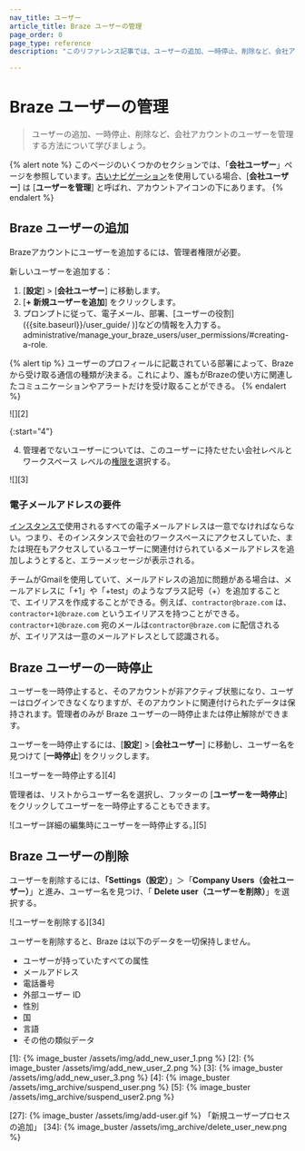 ```yaml
---
nav_title: ユーザー
article_title: Braze ユーザーの管理
page_order: 0
page_type: reference
description: "このリファレンス記事では、ユーザーの追加、一時停止、削除など、会社アカウントのユーザーを管理する方法について説明します。"

---
```


# Braze ユーザーの管理

> ユーザーの追加、一時停止、削除など、会社アカウントのユーザーを管理する方法について学びましょう。

{% alert note %}
このページのいくつかのセクションでは、「**会社ユーザー**」ページを参照しています。[古いナビゲーション]({{site.baseurl}}/navigation)を使用している場合、\[**会社ユーザー**] は \[**ユーザーを管理**] と呼ばれ、アカウントアイコンの下にあります。
{% endalert %}

## Braze ユーザーの追加

Brazeアカウントにユーザーを追加するには、管理者権限が必要。 

新しいユーザーを追加する：

1. \[**設定**] > \[**会社ユーザー**] に移動します。
2. \[**\+ 新規ユーザーを追加**] をクリックします。
3. プロンプトに従って、電子メール、部署、\[ユーザーの役割]({{site.baseurl}}/user_guide/ )]などの情報を入力する。administrative/manage_your_braze_users/user_permissions/#creating-a-role.

{% alert tip %}
ユーザーのプロフィールに記載されている部署によって、Brazeから受け取る通信の種類が決まる。これにより、誰もがBrazeの使い方に関連したコミュニケーションやアラートだけを受け取ることができる。
{% endalert %}

![][2]

{:start="4"}

4. 管理者でないユーザーについては、このユーザーに持たせたい会社レベルとワークスペース レベルの[権限を]({{site.baseurl}}/user_guide/administrative/app_settings/manage_your_braze_users/user_permissions/#editing-a-users-permissions)選択する。

![][3]

### 電子メールアドレスの要件

[インスタンスで]({{site.baseurl}}/user_guide/administrative/access_braze/sdk_endpoints)使用されるすべての電子メールアドレスは一意でなければならない。つまり、そのインスタンスで会社のワークスペースにアクセスしていた、または現在もアクセスしているユーザーに関連付けられているメールアドレスを追加しようとすると、エラーメッセージが表示される。 

チームがGmailを使用していて、メールアドレスの追加に問題がある場合は、メールアドレスに「+1」や「+test」のようなプラス記号（+）を追加することで、エイリアスを作成することができる。例えば、`contractor@braze.com` は、`contractor+1@braze.com` というエイリアスを持つことができる。`contractor+1@braze.com` 宛のメールは`contractor@braze.com` に配信されるが、エイリアスは一意のメールアドレスとして認識される。

## Braze ユーザーの一時停止

ユーザーを一時停止すると、そのアカウントが非アクティブ状態になり、ユーザーはログインできなくなりますが、そのアカウントに関連付けられたデータは保持されます。管理者のみが Braze ユーザーの一時停止または停止解除ができます。

ユーザーを一時停止するには、\[**設定**] > \[**会社ユーザー**] に移動し、ユーザー名を見つけて <i class="fa-solid fa-user-lock"></i> \[**一時停止**] をクリックします。

![ユーザーを一時停止する][4]

管理者は、リストからユーザー名を選択し、フッターの \[**ユーザーを一時停止**] をクリックしてユーザーを一時停止することもできます。

![ユーザー詳細の編集時にユーザーを一時停止する。][5]

## Braze ユーザーの削除

ユーザーを削除するには、**「Settings（設定）**」＞「**Company Users（会社ユーザー）**」と進み、ユーザー名を見つけ、「<i class="fa fa-trash-can"></i> **Delete user（ユーザーを削除）**」を選択する。

![ユーザーを削除する][34]

ユーザーを削除すると、Braze は以下のデータを一切保持しません。

- ユーザーが持っていたすべての属性
- メールアドレス
- 電話番号
- 外部ユーザー ID
- 性別
- 国
- 言語
- その他の類似データ

[1]: {% image_buster /assets/img/add_new_user_1.png %}
[2]: {% image_buster /assets/img/add_new_user_2.png %}
[3]: {% image_buster /assets/img/add_new_user_3.png %}
[4]: {% image_buster /assets/img_archive/suspend_user.png %}
[5]: {% image_buster /assets/img_archive/suspend_user2.png %}

[27]: {% image_buster /assets/img/add-user.gif %} 「新規ユーザープロセスの追加」
[34]: {% image_buster /assets/img_archive/delete_user_new.png %}